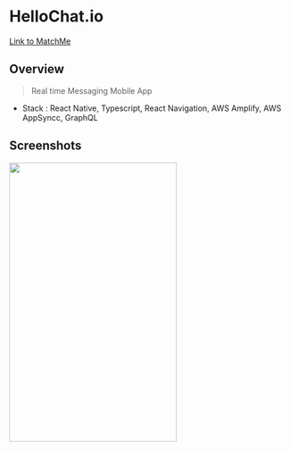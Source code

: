 # HelloChat.io #
[Link to MatchMe](address)
>

## Overview ##
> Real time Messaging Mobile App

- Stack : React Native, Typescript, React Navigation, AWS Amplify, AWS AppSyncc, GraphQL


## Screenshots ##
 <img src="..." width="300" height="500">
